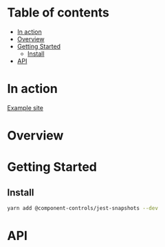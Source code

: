 # Table of contents

-   [In action](#in-action)
-   [Overview](#overview)
-   [Getting Started](#getting-started)
    -   [Install](#install)
-   [API](#api)

# In action

[Example site](https://component-controls.com/api/components-actioncontainer--overview/viewport)

# Overview

# Getting Started

## Install

```sh
yarn add @component-controls/jest-snapshots --dev
```

# API

<react-docgen-typescript path="./src" />

<!-- START-REACT-DOCGEN-TYPESCRIPT -->

<!-- END-REACT-DOCGEN-TYPESCRIPT -->

